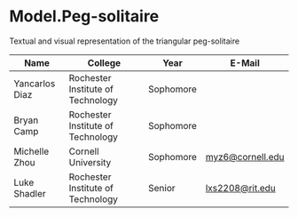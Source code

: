 # Model.Peg-solitaire
Textual and visual representation of the triangular peg-solitaire

| Name | College | Year | E-Mail |
|------|---------|------|--------|
| Yancarlos Diaz | Rochester Institute of Technology | Sophomore | |
| Bryan Camp | Rochester Institute of Technology | Sophomore | |
| Michelle Zhou | Cornell University | Sophomore | myz6@cornell.edu |
| Luke Shadler | Rochester Institute of Technology | Senior | lxs2208@rit.edu |

